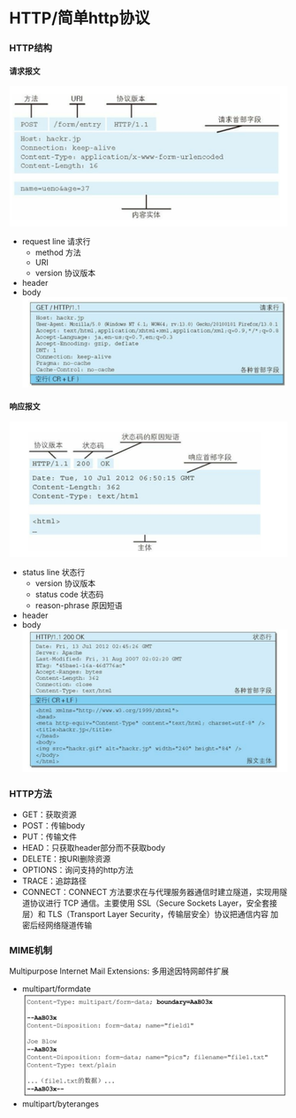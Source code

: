 # HTTP/简单http协议
### HTTP结构
#### 请求报文
![alt text](image-8.png)
- request line 请求行
  - method 方法
  - URI 
  - version 协议版本
- header
- body
![alt text](image-11.png)

#### 响应报文
![alt text](image-9.png)
- status line 状态行 
  - version 协议版本
  - status code 状态码
  - reason-phrase 原因短语
- header
- body
![alt text](image-10.png)


### HTTP方法
- GET：获取资源
- POST：传输body
- PUT：传输文件
- HEAD：只获取header部分而不获取body
- DELETE：按URI删除资源
- OPTIONS：询问支持的http方法
- TRACE：追踪路径
- CONNECT：CONNECT 方法要求在与代理服务器通信时建立隧道，实现用隧道协议进行 TCP 通信。主要使用 SSL（Secure Sockets Layer，安全套接层）和 TLS（Transport Layer Security，传输层安全）协议把通信内容
加 密后经网络隧道传输


### MIME机制
Multipurpose Internet Mail Extensions: 多用途因特网邮件扩展
- multipart/formdate
  ![alt text](image-12.png)
- multipart/byteranges